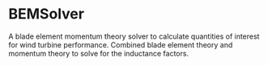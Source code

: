 # BEMSolver
A blade element momentum theory solver to calculate quantities of interest for wind turbine performance. Combined blade element theory and momentum theory to solve for the inductance factors.
